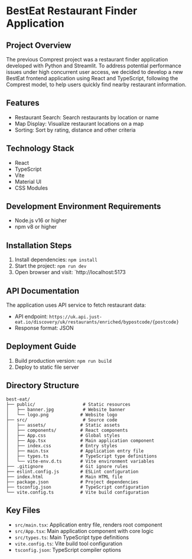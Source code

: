 # BestEat Restaurant Finder Application

## Project Overview

The previous Comprest project was a restaurant finder application developed with Python and Streamlit. To address potential performance issues under high concurrent user access, we decided to develop a new BestEat frontend application using React and TypeScript, following the Comprest model, to help users quickly find nearby restaurant information.

## Features

- Restaurant Search: Search restaurants by location or name
- Map Display: Visualize restaurant locations on a map
- Sorting: Sort by rating, distance and other criteria

## Technology Stack

- React
- TypeScript
- Vite
- Material UI
- CSS Modules

## Development Environment Requirements

- Node.js v16 or higher
- npm v8 or higher

## Installation Steps

1. Install dependencies: `npm install`
2. Start the project: `npm run dev`
3. Open browser and visit: `http://localhost:5173

## API Documentation

The application uses API service to fetch restaurant data:

- API endpoint: `https://uk.api.just-eat.io/discovery/uk/restaurants/enriched/bypostcode/{postcode}`
- Response format: JSON

## Deployment Guide

1. Build production version: `npm run build`
2. Deploy to static file server

## Directory Structure

```
best-eat/
├── public/                  # Static resources
│   ├── banner.jpg           # Website banner
│   └── logo.png            # Website logo
├── src/                     # Source code
│   ├── assets/             # Static assets
│   ├── components/         # React components
│   ├── App.css             # Global styles
│   ├── App.tsx             # Main application component
│   ├── index.css           # Entry styles
│   ├── main.tsx            # Application entry file
│   ├── types.ts            # TypeScript type definitions
│   └── vite-env.d.ts       # Vite environment variables
├── .gitignore              # Git ignore rules
├── eslint.config.js        # ESLint configuration
├── index.html              # Main HTML file
├── package.json            # Project dependencies
├── tsconfig.json           # TypeScript configuration
└── vite.config.ts          # Vite build configuration
```

## Key Files

- `src/main.tsx`: Application entry file, renders root component
- `src/App.tsx`: Main application component with core logic
- `src/types.ts`: Main TypeScript type definitions
- `vite.config.ts`: Vite build tool configuration
- `tsconfig.json`: TypeScript compiler options
